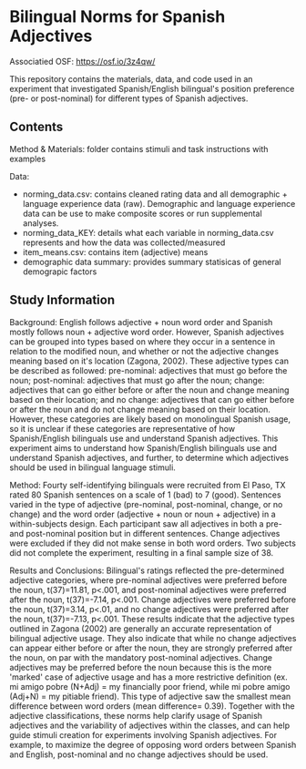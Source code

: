 # Bilingual Norms for Spanish Adjectives
Associatied OSF: https://osf.io/3z4qw/

This repository contains the materials, data, and code used in an experiment that investigated Spanish/English bilingual's position preference (pre- or post-nominal) for different types of Spanish adjectives.

## Contents
Method & Materials: folder contains stimuli and task instructions with examples

Data: 
- norming_data.csv: contains cleaned rating data and all demographic + language experience data (raw). Demographic and language experience data can be use to make composite scores or run supplemental analyses.
- norming_data_KEY: details what each variable in norming_data.csv represents and how the data was collected/measured
- item_means.csv: contains item (adjective) means
- demographic data summary: provides summary statisicas of general demograpic factors

## Study Information

Background: English follows adjective + noun word order and Spanish mostly follows noun + adjective word order. However, Spanish adjectives can be grouped into types based on where they occur in a sentence in relation to the modified noun, and whether or not the adjective changes meaning based on it's location (Zagona, 2002). These adjective types can be described as followed: pre-nominal: adjectives that must go before the noun; post-nominal: adjectives that must go after the noun; change: adjectives that can go either before or after the noun and change meaning based on their location; and no change: adjectives that can go either before or after the noun and do not change meaning based on their location. However, these categories are likely based on monolingual Spanish usage, so it is unclear if these categories are representative of how Spanish/English bilinguals use and understand Spanish adjectives. This experiment aims to understand how Spanish/English bilinguals use and understand Spanish adjectives, and further, to determine which adjectives should be used in bilingual language stimuli.

Method: Fourty self-identifying bilinguals were recruited from El Paso, TX rated 80 Spanish sentences on a scale of 1 (bad) to 7 (good). Sentences varied in the type of adjective (pre-nominal, post-nominal, change, or no change) and the word order (adjective + noun or noun + adjective) in a within-subjects design. Each participant saw all adjectives in both a pre- and post-nominal position but in different sentences. Change adjectives were excluded if they did not make sense in both word orders. Two subjects did not complete the experiment, resulting in a final sample size of 38.

Results and Conclusions: Bilingual's ratings reflected the pre-determined adjective categories, where pre-nominal adjectives were preferred before the noun, t(37)=11.81, p<.001, and post-nominal adjectives were preferred after the noun, t(37)=-7.14, p<.001. Change adjectives were preferred before the noun, t(37)=3.14, p<.01, and no change adjectives were preferred after the noun, t(37)=-7.13, p<.001. These results indicate that the adjective types outlined in Zagona (2002) are generally an accurate representation of bilingual adjective usage. They also indicate that while no change adjectives can appear either before or after the noun, they are strongly preferred after the noun, on par with the mandatory post-nominal adjectives. Change adjectives may be preferred before the noun because this is the more 'marked' case of adjective usage and has a more restrictive definition (ex. mi amigo pobre (N+Adj) = my financially poor friend, while mi pobre amigo (Adj+N) = my pitiable friend). This type of adjective saw the smallest mean difference between word orders (mean difference= 0.39). Together with the adjective classifications, these norms help clarify usage of Spanish adjectives and the variability of adjectives within the classes, and can help guide stimuli creation for experiments involving Spanish adjectives. For example, to maximize the degree of opposing word orders between Spanish and English, post-nominal and no change adjectives should be used.
